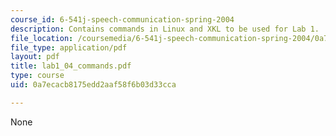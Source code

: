 ```yaml
---
course_id: 6-541j-speech-communication-spring-2004
description: Contains commands in Linux and XKL to be used for Lab 1.
file_location: /coursemedia/6-541j-speech-communication-spring-2004/0a7ecacb8175edd2aaf58f6b03d33cca_lab1_04_commands.pdf
file_type: application/pdf
layout: pdf
title: lab1_04_commands.pdf
type: course
uid: 0a7ecacb8175edd2aaf58f6b03d33cca

---
```

None